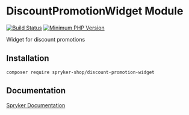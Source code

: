 # DiscountPromotionWidget Module
[![Build Status](https://travis-ci.org/spryker-shop/discount-promotion-widget.svg)](https://travis-ci.org/spryker-shop/discount-promotion-widget)
[![Minimum PHP Version](https://img.shields.io/badge/php-%3E%3D%207.2-8892BF.svg)](https://php.net/)

Widget for discount promotions

## Installation

```
composer require spryker-shop/discount-promotion-widget
```

## Documentation

[Spryker Documentation](https://academy.spryker.com)
